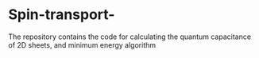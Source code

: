 # Spin-transport-
The repository contains the code for calculating the quantum capacitance of 2D sheets, and minimum energy algorithm
